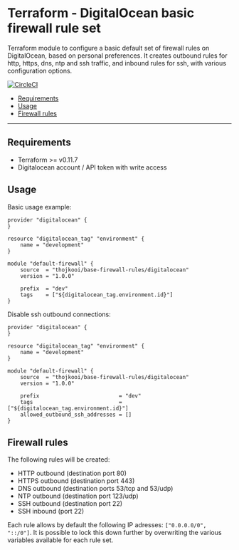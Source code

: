# Terraform - DigitalOcean basic firewall rule set

Terraform module to configure a basic default set of firewall rules on DigitalOcean, based on personal preferences. It creates outbound rules for http, https, dns, ntp and ssh traffic, and inbound rules for ssh, with various configuration options.

[![CircleCI](https://circleci.com/gh/thojkooi/terraform-digitalocean-firewall-rules/tree/master.svg?style=svg)](https://circleci.com/gh/thojkooi/terraform-digitalocean-firewall-rules/tree/master)

- [Requirements](#requirements)
- [Usage](#usage)
- [Firewall rules](#firewall-rules)

---

## Requirements

- Terraform >= v0.11.7
- Digitalocean account / API token with write access

## Usage

Basic usage example:

```hcl
provider "digitalocean" {
}

resource "digitalocean_tag" "environment" {
    name = "development"
}

module "default-firewall" {
    source  = "thojkooi/base-firewall-rules/digitalocean"
    version = "1.0.0"

    prefix  = "dev"
    tags    = ["${digitalocean_tag.environment.id}"]
}
```

Disable ssh outbound connections:

```hcl
provider "digitalocean" {
}

resource "digitalocean_tag" "environment" {
    name = "development"
}

module "default-firewall" {
    source  = "thojkooi/base-firewall-rules/digitalocean"
    version = "1.0.0"

    prefix                         = "dev"
    tags                           = ["${digitalocean_tag.environment.id}"]
    allowed_outbound_ssh_addresses = []
}
```


## Firewall rules

The following rules will be created:

- HTTP outbound (destination port 80)
- HTTPS outbound (destination port 443)
- DNS outbound (destination ports 53/tcp and 53/udp)
- NTP outbound (destination port 123/udp)
- SSH outbound (destination port 22)
- SSH inbound (port 22)

Each rule allows by default the following IP adresses: `["0.0.0.0/0", "::/0"]`. It is possible to lock this down further by overwriting the various variables available for each rule set.
